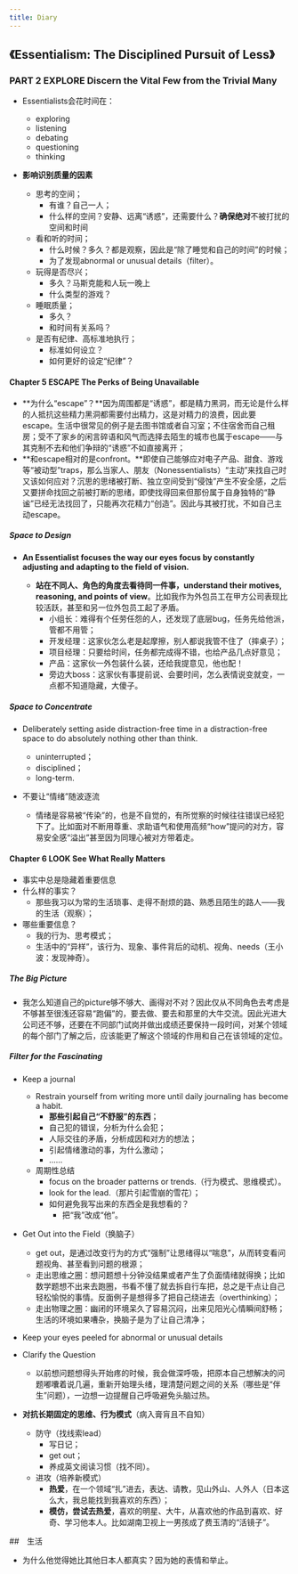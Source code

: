 ```yaml
---
title: Diary
---
```


## 《Essentialism: The Disciplined Pursuit of Less》

<!-- more -->

### PART 2 EXPLORE Discern the Vital Few from the Trivial Many

- Essentialists会花时间在：
    - exploring
    - listening
    - debating
    - questioning
    - thinking


- **影响识别质量的因素**
    - 思考的空间；
        - 有谁？自己一人；
        - 什么样的空间？安静、远离“诱惑”，还需要什么？**确保绝对**不被打扰的空间和时间
    - 看和听的时间；
        - 什么时候？多久？都是观察，因此是“除了睡觉和自己的时间”的时候；
        - 为了发现abnormal or unusual details（filter）。
    - 玩得是否尽兴；
        - 多久？马斯克能和人玩一晚上
        - 什么类型的游戏？
    - 睡眠质量；
        - 多久？
        - 和时间有关系吗？
    - 是否有纪律、高标准地执行；
        - 标准如何设立？
        - 如何更好的设定“纪律”？

#### Chapter 5 ESCAPE The Perks of Being Unavailable

- **为什么“escape”？**因为周围都是“诱惑”，都是精力黑洞，而无论是什么样的人抵抗这些精力黑洞都需要付出精力，这是对精力的浪费，因此要escape。生活中很常见的例子是去图书馆或者自习室；不住宿舍而自己租房；受不了家乡的闲言碎语和风气而选择去陌生的城市也属于escape——与其克制不去和他们争辩的“诱惑”不如直接离开；
- **和escape相对的是confront。**即使自己能够应对电子产品、甜食、游戏等“被动型”traps，那么当家人、朋友（Nonessentialists）“主动”来找自己时又该如何应对？沉思的思绪被打断、独立空间受到“侵蚀”产生不安全感，之后又要拼命找回之前被打断的思绪，即使找得回来但那份属于自身独特的“静谧”已经无法找回了，只能再次花精力“创造”。因此与其被打扰，不如自己主动escape。

##### Space to Design

- **An Essentialist focuses the way our eyes focus by constantly adjusting and adapting to the field of vision.**

    - **站在不同人、角色的角度去看待同一件事，understand their motives, reasoning, and points of view**。比如我作为外包员工在甲方公司表现比较活跃，甚至和另一位外包员工起了矛盾。
        - 小组长：难得有个任劳任怨的人，还发现了底层bug，任务先给他派，管都不用管；
        - 开发经理：这家伙怎么老是起摩擦，别人都说我管不住了（摔桌子）；
        - 项目经理：只要给时间，任务都完成得不错，也给产品几点好意见；
        - 产品：这家伙一外包装什么装，还给我提意见，他也配！
        - 旁边大boss：这家伙有事提前说、会要时间，怎么表情说变就变，一点都不知道隐藏，大傻子。

##### Space to Concentrate
- Deliberately setting aside distraction-free time in a distraction-free space to do absolutely nothing other than think.
    - uninterrupted； 
    - disciplined； 
    - long-term.

- 不要让“情绪”随波逐流
    - 情绪是容易被“传染”的，也是不自觉的，有所觉察的时候往往错误已经犯下了。比如面对不断用尊重、求助语气和使用高频“how”提问的对方，容易安全感“溢出”甚至因为同理心被对方带着走。

#### Chapter 6 LOOK See What Really Matters
- 事实中总是隐藏着重要信息
 - 什么样的事实？
    - 那些我习以为常的生活琐事、走得不耐烦的路、熟悉且陌生的路人——我的生活（观察）；
 - 哪些重要信息？
    - 我的行为、思考模式；
    - 生活中的“异样”，该行为、现象、事件背后的动机、视角、needs（王小波：发现神奇）。

##### The Big Picture

 - 我怎么知道自己的picture够不够大、画得对不对？因此仅从不同角色去考虑是不够甚至很浅还容易“跑偏”的，要去做、要去和那里的大牛交流。因此光进大公司还不够，还要在不同部门试岗并做出成绩还要保持一段时间，对某个领域的每个部门了解之后，应该能更了解这个领域的作用和自己在该领域的定位。

##### Filter for the Fascinating

- Keep a journal 
    - Restrain yourself from writing more until daily journaling has become a habit.
        - **那些引起自己“不舒服”的东西**；
        - 自己犯的错误，分析为什么会犯；
        - 人际交往的矛盾，分析成因和对方的想法；
        - 引起情绪激动的事，为什么激动；
        - ......
    - 周期性总结
        - focus on the broader patterns or trends.（行为模式、思维模式）。
        - look for the lead.（那片引起雪崩的雪花）；
        - 如何避免我写出来的东西全是我想看的？
            - 把“我”改成“他”。
- Get Out into the Field（换脑子）
    - get out，是通过改变行为的方式“强制”让思绪得以“喘息”，从而转变看问题视角、甚至看到问题的根源；
    - 走出思维之圈：想问题想十分钟没结果或者产生了负面情绪就得换；比如数学题想不出来去跑圈，书看不懂了就去拆自行车把，总之是干点让自己轻松愉悦的事情。反面例子是想得多了把自己绕进去（overthinking）；
    - 走出物理之圈：幽闭的环境呆久了容易沉闷，出来见阳光心情瞬间舒畅；生活的环境如果嘈杂，换脑子是为了让自己清净；

- Keep your eyes peeled for abnormal or unusual details

- Clarify the Question
    - 以前想问题想得头开始疼的时候，我会做深呼吸，把原本自己想解决的问题嘟囔着说几遍，重新开始理头绪，理清楚问题之间的关系（哪些是“伴生”问题），一边想一边提醒自己呼吸避免头脑过热。

- **对抗长期固定的思维、行为模式**（病入膏肓且不自知）
    - 防守（找线索lead）
        - 写日记；
        - get out；
        - 养成英文阅读习惯（找不同）。
    - 进攻（培养新模式）
        - **热爱**，在一个领域“扎”进去，表达、请教，见山外山、人外人（日本这么大，我总能找到我喜欢的东西）；
        - **模仿，尝试去热爱**，喜欢的明星、大牛，从喜欢他的作品到喜欢、好奇、学习他本人。比如湖南卫视上一男孩成了费玉清的“活镜子”。


##　生活
- 为什么他觉得她比其他日本人都真实？因为她的表情和举止。